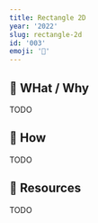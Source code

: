 ```yaml
---
title: Rectangle 2D
year: '2022'
slug: rectangle-2d
id: '003'
emoji: '📐'
---
```


## 🚧 WHat / Why

TODO

## 🚧 How

TODO

## 🚧 Resources

TODO
